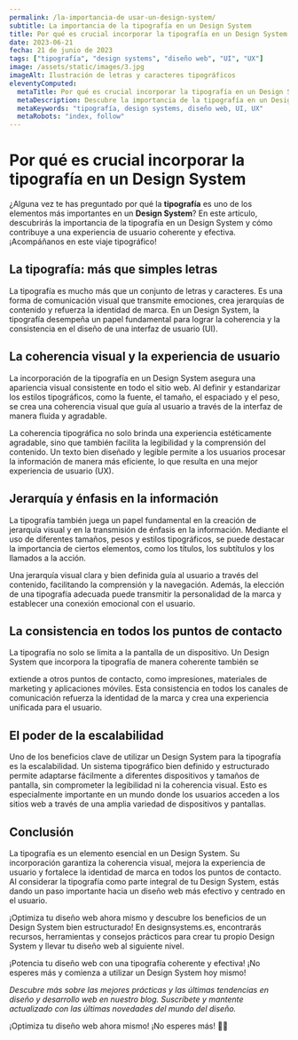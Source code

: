 ```yaml
---
permalink: /la-importancia-de usar-un-design-system/
subtitle: La importancia de la tipografía en un Design System
title: Por qué es crucial incorporar la tipografía en un Design System
date: 2023-06-21
fecha: 21 de junio de 2023
tags: ["tipografía", "design systems", "diseño web", "UI", "UX"]
image: /assets/static/images/3.jpg
imageAlt: Ilustración de letras y caracteres tipográficos
eleventyComputed:
  metaTitle: Por qué es crucial incorporar la tipografía en un Design System | designsystems.es
  metaDescription: Descubre la importancia de la tipografía en un Design System y cómo mejora la coherencia y la experiencia de usuario. ¡Optimiza tu diseño web ahora mismo!
  metaKeywords: "tipografía, design systems, diseño web, UI, UX"
  metaRobots: "index, follow"
---
```


# Por qué es crucial incorporar la tipografía en un Design System

¿Alguna vez te has preguntado por qué la **tipografía** es uno de los elementos más importantes en un **Design System**? En este artículo, descubrirás la importancia de la tipografía en un Design System y cómo contribuye a una experiencia de usuario coherente y efectiva. ¡Acompáñanos en este viaje tipográfico!

## La tipografía: más que simples letras

La tipografía es mucho más que un conjunto de letras y caracteres. Es una forma de comunicación visual que transmite emociones, crea jerarquías de contenido y refuerza la identidad de marca. En un Design System, la tipografía desempeña un papel fundamental para lograr la coherencia y la consistencia en el diseño de una interfaz de usuario (UI).



## La coherencia visual y la experiencia de usuario

La incorporación de la tipografía en un Design System asegura una apariencia visual consistente en todo el sitio web. Al definir y estandarizar los estilos tipográficos, como la fuente, el tamaño, el espaciado y el peso, se crea una coherencia visual que guía al usuario a través de la interfaz de manera fluida y agradable.

La coherencia tipográfica no solo brinda una experiencia estéticamente agradable, sino que también facilita la legibilidad y la comprensión del contenido. Un texto bien diseñado y legible permite a los usuarios procesar la información de manera más eficiente, lo que resulta en una mejor experiencia de usuario (UX).

## Jerarquía y énfasis en la información

La tipografía también juega un papel fundamental en la creación de jerarquía visual y en la transmisión de énfasis en la información. Mediante el uso de diferentes tamaños, pesos y estilos tipográficos, se puede destacar la importancia de ciertos elementos, como los títulos, los subtítulos y los llamados a la acción.

Una jerarquía visual clara y bien definida guía al usuario a través del contenido, facilitando la comprensión y la navegación. Además, la elección de una tipografía adecuada puede transmitir la personalidad de la marca y establecer una conexión emocional con el usuario.

## La consistencia en todos los puntos de contacto

La tipografía no solo se limita a la pantalla de un dispositivo. Un Design System que incorpora la tipografía de manera coherente también se

 extiende a otros puntos de contacto, como impresiones, materiales de marketing y aplicaciones móviles. Esta consistencia en todos los canales de comunicación refuerza la identidad de la marca y crea una experiencia unificada para el usuario.

## El poder de la escalabilidad

Uno de los beneficios clave de utilizar un Design System para la tipografía es la escalabilidad. Un sistema tipográfico bien definido y estructurado permite adaptarse fácilmente a diferentes dispositivos y tamaños de pantalla, sin comprometer la legibilidad ni la coherencia visual. Esto es especialmente importante en un mundo donde los usuarios acceden a los sitios web a través de una amplia variedad de dispositivos y pantallas.

## Conclusión

La tipografía es un elemento esencial en un Design System. Su incorporación garantiza la coherencia visual, mejora la experiencia de usuario y fortalece la identidad de marca en todos los puntos de contacto. Al considerar la tipografía como parte integral de tu Design System, estás dando un paso importante hacia un diseño web más efectivo y centrado en el usuario.

¡Optimiza tu diseño web ahora mismo y descubre los beneficios de un Design System bien estructurado! En designsystems.es, encontrarás recursos, herramientas y consejos prácticos para crear tu propio Design System y llevar tu diseño web al siguiente nivel.

¡Potencia tu diseño web con una tipografía coherente y efectiva! ¡No esperes más y comienza a utilizar un Design System hoy mismo!

*Descubre más sobre las mejores prácticas y las últimas tendencias en diseño y desarrollo web en nuestro blog. Suscríbete y mantente actualizado con las últimas novedades del mundo del diseño.*

¡Optimiza tu diseño web ahora mismo! ¡No esperes más! 🌟🎨